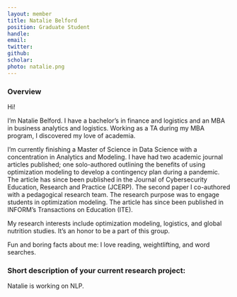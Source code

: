 ```yaml
---
layout: member
title: Natalie Belford  
position: Graduate Student
handle: 
email:  
twitter:
github:
scholar: 
photo: natalie.png
---
```


### Overview

Hi!

I’m Natalie Belford. I have a bachelor’s in finance and logistics and an MBA in business analytics
and logistics. Working as a TA during my MBA program, I discovered my love of academia. 

I’m currently finishing a Master of Science in Data Science with a concentration in Analytics and Modeling.
I have had two academic journal articles published; one solo-authored outlining the benefits of using
optimization modeling to develop a contingency plan during a pandemic. The article has since been
published in the Journal of Cybersecurity Education, Research and Practice (JCERP). The second
paper I co-authored with a pedagogical research team. The research purpose was to engage students
in optimization modeling. The article has since been published in INFORM’s Transactions on
Education (ITE).

My research interests include optimization modeling, logistics, and global nutrition studies. It’s an
honor to be a part of this group.

Fun and boring facts about me: I love reading, weightlifting, and word searches.

### Short description of your current research project:

Natalie is working on NLP. 
